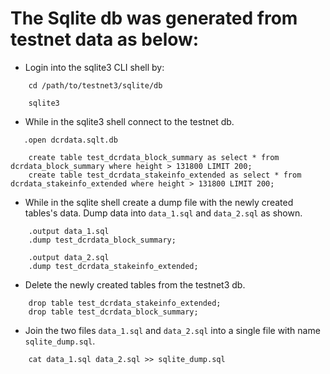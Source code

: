 # The Sqlite db was generated from testnet data as below:

- Login into the sqlite3 CLI shell by:
```Shell
    cd /path/to/testnet3/sqlite/db

    sqlite3
```

- While in the sqlite3 shell connect to the testnet db.
```Shell
   .open dcrdata.sqlt.db

    create table test_dcrdata_block_summary as select * from dcrdata_block_summary where height > 131800 LIMIT 200;
    create table test_dcrdata_stakeinfo_extended as select * from dcrdata_stakeinfo_extended where height > 131800 LIMIT 200;
```

- While in the sqlite shell create a dump file with the newly created tables's data.
Dump data into  `data_1.sql` and `data_2.sql` as shown.
```Shell
    .output data_1.sql
    .dump test_dcrdata_block_summary;

    .output data_2.sql
    .dump test_dcrdata_stakeinfo_extended;
```

- Delete the newly created tables from the testnet3 db.
```Shell
    drop table test_dcrdata_stakeinfo_extended;
    drop table test_dcrdata_block_summary;
```

- Join the two files `data_1.sql` and `data_2.sql` into a single file with name `sqlite_dump.sql`.
```Shell
    cat data_1.sql data_2.sql >> sqlite_dump.sql
```